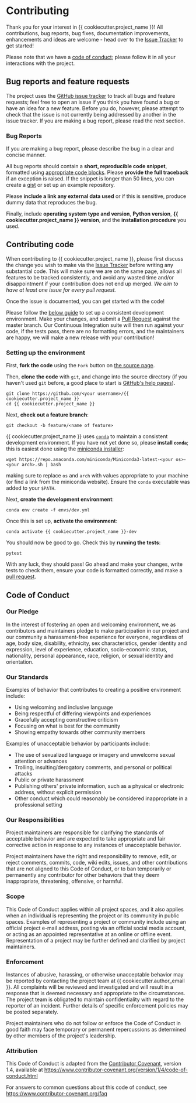 # Contributing

Thank you for your interest in {{ cookiecutter.project_name }}!
All contributions, bug reports, bug fixes, documentation improvements, enhancements and ideas are welcome - head over to the [Issue Tracker](../issues) to get started!

Please note that we have a [code of conduct](#code-of-conduct); please follow it in all your interactions with the project.


## Bug reports and feature requests

The project uses the [GitHub issue tracker](../issues) to track all bugs and feature requests; feel free to open an issue if you think you have found a bug or have an idea for a new feature.
Before you do, however, please attempt to check that the issue is not currently being addressed by another in the issue tracker.
If you are making a bug report, please read the next section.


### Bug Reports

If you are making a bug report, please describe the bug in a clear and concise manner.

All bug reports should contain a **short, reproducible code snippet**, formatted using [appropriate code blocks](https://help.github.com/en/articles/creating-and-highlighting-code-blocks).
Please **provide the full traceback** if an exception is raised.
If the snippet is longer than 50 lines, you can create a [gist](https://gist.github.com/) or set up an example repository.

Please **include a link any external data used** or if this is sensitive, produce dummy data that reproduces the bug.

Finally, include **operating system type and version**, **Python version**, **{{ cookiecutter.project_name }} version**, and the **installation procedure** you used.


## Contributing code

When contributing to {{ cookiecutter.project_name }}, please first discuss the change you wish to make via the [Issue Tracker](../issues) before writing any substantial code.
This will make sure we are on the same page, allows all features to be tracked consistently, and avoid any wasted time and/or disappointment if your contribution does not end up merged. 
*We aim to have at least one issue for every pull request.*

Once the issue is documented, you can get started with the code! 

Please follow the [below guide](#setting-up-the-environment) to set up a consistent development environment.
Make your changes, and submit a [Pull Request](../pulls) against the master branch.
Our Continuous Integration suite will then run against your code, if the tests pass, there are no formatting errors, and the maintainers are happy, we will make a new release with your contribution!


### Setting up the environment

First, **fork the code** using the `Fork` button on [the source page](..).

Then, **clone the code** with `git`, and change into the source directory (if you haven't used `git` before, a good place to start is [GitHub's help pages](https://help.github.com/en)).

```shell
git clone https://github.com/<your username>/{{ cookiecutter.project_name }}
cd {{ cookiecutter.project_name }}
```

Next, **check out a feature branch**:

```shell
git checkout -b feature/<name of feature>
```

{{ cookiecutter.project_name }} uses [`conda`](https://conda.io/) to maintain a consistent development environment.
If you have not yet done so, please **install `conda`**; this is easiest done using the [miniconda installer](https://docs.conda.io/en/latest/miniconda.html):

```shell
wget https://repo.anaconda.com/miniconda/Miniconda3-latest-<your os>-<your arch>.sh | bash
```

making sure to replace `os` and `arch` with values appropriate to your machine (or find a link from the miniconda website).
Ensure the `conda` executable was added to your `$PATH`.

Next, **create the development environment**:

```shell
conda env create -f envs/dev.yml
```

Once this is set up, **activate the environment**:

```shell
conda activate {{ cookiecutter.project_name }}-dev
```

You should now be good to go. Check this by **running the tests**:

```shell
pytest
```

With any luck, they should pass!
Go ahead and make your changes, write tests to check them, ensure your code is formatted correctly, and make a [pull request](../pulls).


## Code of Conduct

### Our Pledge

In the interest of fostering an open and welcoming environment, we as contributors and maintainers pledge to make participation in our project and our community a harassment-free experience for everyone, regardless of age, body size, disability, ethnicity, sex characteristics, gender identity and expression, level of experience, education, socio-economic status, nationality, personal appearance, race, religion, or sexual identity and orientation.

### Our Standards

Examples of behavior that contributes to creating a positive environment include:

* Using welcoming and inclusive language
* Being respectful of differing viewpoints and experiences
* Gracefully accepting constructive criticism
* Focusing on what is best for the community
* Showing empathy towards other community members

Examples of unacceptable behavior by participants include:

* The use of sexualized language or imagery and unwelcome sexual attention or advances
* Trolling, insulting/derogatory comments, and personal or political attacks
* Public or private harassment
* Publishing others' private information, such as a physical or electronic address, without explicit permission
* Other conduct which could reasonably be considered inappropriate in a professional setting

### Our Responsibilities

Project maintainers are responsible for clarifying the standards of acceptable behavior and are expected to take appropriate and fair corrective action in response to any instances of unacceptable behavior.

Project maintainers have the right and responsibility to remove, edit, or reject comments, commits, code, wiki edits, issues, and other contributions that are not aligned to this Code of Conduct, or to ban temporarily or permanently any contributor for other behaviors that they deem inappropriate, threatening, offensive, or harmful.

### Scope

This Code of Conduct applies within all project spaces, and it also applies when an individual is representing the project or its community in public spaces.
Examples of representing a project or community include using an official project e-mail address, posting via an official social media account, or acting as an appointed representative at an online or offline event. 
Representation of a project may be further defined and clarified by project maintainers.

### Enforcement

Instances of abusive, harassing, or otherwise unacceptable behavior may be reported by contacting the project team at {{ cookiecutter.author_email }}. 
All complaints will be reviewed and investigated and will result in a response that is deemed necessary and appropriate to the circumstances.
The project team is obligated to maintain confidentiality with regard to the reporter of an incident.
Further details of specific enforcement policies may be posted separately.

Project maintainers who do not follow or enforce the Code of Conduct in good faith may face temporary or permanent repercussions as determined by other members of the project's leadership.

### Attribution

This Code of Conduct is adapted from the [Contributor Covenant][homepage], version 1.4, available at https://www.contributor-covenant.org/version/1/4/code-of-conduct.html

[homepage]: https://www.contributor-covenant.org

For answers to common questions about this code of conduct, see https://www.contributor-covenant.org/faq
